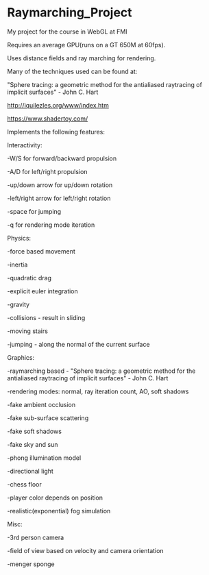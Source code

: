 # Raymarching_Project
My project for the course in WebGL at FMI

Requires an average GPU(runs on a GT 650M at 60fps).

Uses distance fields and ray marching for rendering.

Many of the techniques used can be found at:

"Sphere tracing: a geometric method for the antialiased raytracing of implicit surfaces" - John C. Hart

http://iquilezles.org/www/index.htm

https://www.shadertoy.com/




Implements the following features:

Interactivity:

-W/S for forward/backward propulsion

-A/D for left/right propulsion
		
-up/down arrow for up/down rotation
		
-left/right arrow for left/right rotation
		
-space for jumping
		
-q for rendering mode iteration
		
Physics:
		
-force based movement
		
-inertia
		
-quadratic drag
		
-explicit euler integration

-gravity
		
-collisions - result in sliding
		
-moving stairs

-jumping - along the normal of the current surface
		
Graphics:
		
-raymarching based - "Sphere tracing: a geometric method for the antialiased raytracing of implicit surfaces" - John C. Hart

-rendering modes: normal, ray iteration count, AO, soft shadows

-fake ambient occlusion

-fake sub-surface scattering

-fake soft shadows

-fake sky and sun

-phong illumination model

-directional light

-chess floor

-player color depends on position

-realistic(exponential) fog simulation

Misc:

-3rd person camera

-field of view based on velocity and camera orientation

-menger sponge
